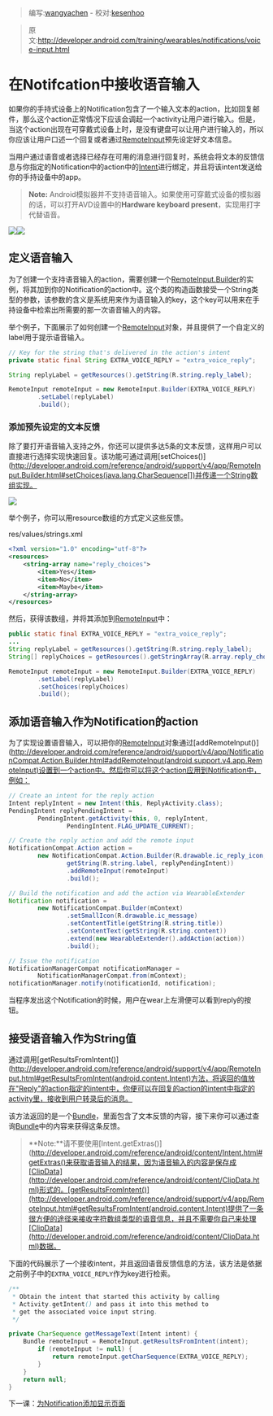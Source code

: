 > 编写:[wangyachen](https://github.com/wangyacheng) - 校对:[kesenhoo](https://github.com/kesenhoo)

> 原文:<http://developer.android.com/training/wearables/notifications/voice-input.html>

# 在Notifcation中接收语音输入

如果你的手持式设备上的Notification包含了一个输入文本的action，比如回复邮件，那么这个action正常情况下应该会调起一个activity让用户进行输入。但是，当这个action出现在可穿戴式设备上时，是没有键盘可以让用户进行输入的，所以你应该让用户口述一个回复或者通过[RemoteInput](http://developer.android.com/reference/android/support/v4/app/RemoteInput.html)预先设定好文本信息。

当用户通过语音或者选择已经存在可用的消息进行回复时，系统会将文本的反馈信息与你指定的Notification中的action中的[Intent](http://developer.android.com/reference/android/content/Intent.html)进行绑定，并且将该intent发送给你的手持设备中的app。

> **Note:** Android模拟器并不支持语音输入。如果使用可穿戴式设备的模拟器的话，可以打开AVD设置中的**Hardware keyboard present**，实现用打字代替语音。

![](03_actions.png)![](13_voicereply.png)

## 定义语音输入

为了创建一个支持语音输入的action，需要创建一个[RemoteInput.Builder](http://developer.android.com/reference/android/support/v4/app/RemoteInput.Builder.html)的实例，将其加到你的Notification的action中。这个类的构造函数接受一个String类型的参数，该参数的含义是系统用来作为语音输入的key，这个key可以用来在手持设备中检索出所需要的那一次语音输入的内容。

举个例子，下面展示了如何创建一个[RemoteInput](http://developer.android.com/reference/android/support/v4/app/RemoteInput.html)对象，并且提供了一个自定义的label用于提示语音输入。

```java
// Key for the string that's delivered in the action's intent
private static final String EXTRA_VOICE_REPLY = "extra_voice_reply";

String replyLabel = getResources().getString(R.string.reply_label);

RemoteInput remoteInput = new RemoteInput.Builder(EXTRA_VOICE_REPLY)
        .setLabel(replyLabel)
        .build();
```

### 添加预先设定的文本反馈

除了要打开语音输入支持之外，你还可以提供多达5条的文本反馈，这样用户可以直接进行选择实现快速回复。该功能可通过调用[setChoices()](http://developer.android.com/reference/android/support/v4/app/RemoteInput.Builder.html#setChoices(java.lang.CharSequence[])并传递一个String数组实现。

![](12_voicereply.png)

举个例子，你可以用resource数组的方式定义这些反馈。

res/values/strings.xml

```xml
<?xml version="1.0" encoding="utf-8"?>
<resources>
    <string-array name="reply_choices">
        <item>Yes</item>
        <item>No</item>
        <item>Maybe</item>
    </string-array>
</resources>
```

然后，获得该数组，并将其添加到[RemoteInput](http://developer.android.com/reference/android/support/v4/app/RemoteInput.html)中：

```java
public static final EXTRA_VOICE_REPLY = "extra_voice_reply";
...
String replyLabel = getResources().getString(R.string.reply_label);
String[] replyChoices = getResources().getStringArray(R.array.reply_choices);

RemoteInput remoteInput = new RemoteInput.Builder(EXTRA_VOICE_REPLY)
        .setLabel(replyLabel)
        .setChoices(replyChoices)
        .build();
```

## 添加语音输入作为Notification的action

为了实现设置语音输入，可以把你的[RemoteInput](http://developer.android.com/reference/android/support/v4/app/RemoteInput.html)对象通过[addRemoteInput()](http://developer.android.com/reference/android/support/v4/app/NotificationCompat.Action.Builder.html#addRemoteInput(android.support.v4.app.RemoteInput)设置到一个action中。然后你可以将这个action应用到Notification中，例如：

```java
// Create an intent for the reply action
Intent replyIntent = new Intent(this, ReplyActivity.class);
PendingIntent replyPendingIntent =
        PendingIntent.getActivity(this, 0, replyIntent,
                PendingIntent.FLAG_UPDATE_CURRENT);

// Create the reply action and add the remote input
NotificationCompat.Action action =
        new NotificationCompat.Action.Builder(R.drawable.ic_reply_icon,
                getString(R.string.label, replyPendingIntent))
                .addRemoteInput(remoteInput)
                .build();

// Build the notification and add the action via WearableExtender
Notification notification =
        new NotificationCompat.Builder(mContext)
                .setSmallIcon(R.drawable.ic_message)
                .setContentTitle(getString(R.string.title))
                .setContentText(getString(R.string.content))
                .extend(new WearableExtender().addAction(action))
                .build();

// Issue the notification
NotificationManagerCompat notificationManager =
        NotificationManagerCompat.from(mContext);
notificationManager.notify(notificationId, notification);
```

当程序发出这个Notification的时候，用户在wear上左滑便可以看到reply的按钮。

## 接受语音输入作为String值

通过调用[getResultsFromIntent()](http://developer.android.com/reference/android/support/v4/app/RemoteInput.html#getResultsFromIntent(android.content.Intent)方法，将返回的值放在"Reply"的action指定的intent中，你便可以在回复的action的intent中指定的activity里，接收到用户转录后的消息。

该方法返回的是一个[Bundle](http://developer.android.com/reference/android/os/Bundle.html)，里面包含了文本反馈的内容，接下来你可以通过查询[Bundle](http://developer.android.com/reference/android/os/Bundle.html)中的内容来获得这条反馈。

> **Note:**请不要使用[Intent.getExtras()](http://developer.android.com/reference/android/content/Intent.html#getExtras()来获取语音输入的结果，因为语音输入的内容是保存成[ClipData](http://developer.android.com/reference/android/content/ClipData.html)形式的。[getResultsFromIntent()](http://developer.android.com/reference/android/support/v4/app/RemoteInput.html#getResultsFromIntent(android.content.Intent)提供了一条很方便的途径来接收字符数组类型的语音信息，并且不需要你自己来处理[ClipData](http://developer.android.com/reference/android/content/ClipData.html)数据。

下面的代码展示了一个接收intent，并且返回语音反馈信息的方法，该方法是依据之前例子中的`EXTRA_VOICE_REPLY`作为key进行检索。

```java
/**
 * Obtain the intent that started this activity by calling
 * Activity.getIntent() and pass it into this method to
 * get the associated voice input string.
 */

private CharSequence getMessageText(Intent intent) {
    Bundle remoteInput = RemoteInput.getResultsFromIntent(intent);
        if (remoteInput != null) {
            return remoteInput.getCharSequence(EXTRA_VOICE_REPLY);
        }
    }
    return null;
}
```

下一课：[为Notification添加显示页面](pages.html)




